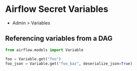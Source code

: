 # Airflow Secret Variables

- Admin > Variables

## Referencing variables from a DAG

```python
from airflow.models import Variable

foo = Variable.get("foo")
foo_json = Variable.get("foo_baz", deserialize_json=True)
```